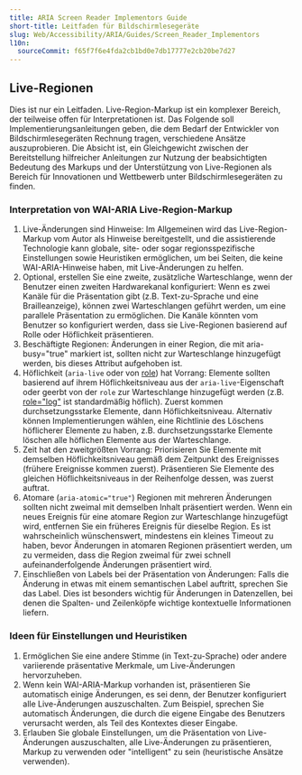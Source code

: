 ```yaml
---
title: ARIA Screen Reader Implementors Guide
short-title: Leitfaden für Bildschirmlesegeräte
slug: Web/Accessibility/ARIA/Guides/Screen_Reader_Implementors
l10n:
  sourceCommit: f65f7f6e4fda2cb1bd0e7db17777e2cb20be7d27
---
```


## Live-Regionen

Dies ist nur ein Leitfaden. Live-Region-Markup ist ein komplexer Bereich, der teilweise offen für Interpretationen ist. Das Folgende soll Implementierungsanleitungen geben, die dem Bedarf der Entwickler von Bildschirmlesegeräten Rechnung tragen, verschiedene Ansätze auszuprobieren. Die Absicht ist, ein Gleichgewicht zwischen der Bereitstellung hilfreicher Anleitungen zur Nutzung der beabsichtigten Bedeutung des Markups und der Unterstützung von Live-Regionen als Bereich für Innovationen und Wettbewerb unter Bildschirmlesegeräten zu finden.

### Interpretation von WAI-ARIA Live-Region-Markup

1. Live-Änderungen sind Hinweise: Im Allgemeinen wird das Live-Region-Markup vom Autor als Hinweise bereitgestellt, und die assistierende Technologie kann globale, site- oder sogar regionsspezifische Einstellungen sowie Heuristiken ermöglichen, um bei Seiten, die keine WAI-ARIA-Hinweise haben, mit Live-Änderungen zu helfen.
2. Optional, erstellen Sie eine zweite, zusätzliche Warteschlange, wenn der Benutzer einen zweiten Hardwarekanal konfiguriert: Wenn es zwei Kanäle für die Präsentation gibt (z.B. Text-zu-Sprache und eine Brailleanzeige), können zwei Warteschlangen geführt werden, um eine parallele Präsentation zu ermöglichen. Die Kanäle könnten vom Benutzer so konfiguriert werden, dass sie Live-Regionen basierend auf Rolle oder Höflichkeit präsentieren.
3. Beschäftigte Regionen: Änderungen in einer Region, die mit aria-busy="true" markiert ist, sollten nicht zur Warteschlange hinzugefügt werden, bis dieses Attribut aufgehoben ist.
4. Höflichkeit (`aria-live` oder von [role](/de/docs/Web/Accessibility/ARIA/Reference/Roles)) hat Vorrang: Elemente sollten basierend auf ihrem Höflichkeitsniveau aus der `aria-live`-Eigenschaft oder geerbt von der `role` zur Warteschlange hinzugefügt werden (z.B. [role="log"](/de/docs/Web/Accessibility/ARIA/Reference/Roles/log_role) ist standardmäßig höflich). Zuerst kommen durchsetzungsstarke Elemente, dann Höflichkeitsniveau. Alternativ können Implementierungen wählen, eine Richtlinie des Löschens höflicherer Elemente zu haben, z.B. durchsetzungsstarke Elemente löschen alle höflichen Elemente aus der Warteschlange.
5. Zeit hat den zweitgrößten Vorrang: Priorisieren Sie Elemente mit demselben Höflichkeitsniveau gemäß dem Zeitpunkt des Ereignisses (frühere Ereignisse kommen zuerst). Präsentieren Sie Elemente des gleichen Höflichkeitsniveaus in der Reihenfolge dessen, was zuerst auftrat.
6. Atomare (`aria-atomic="true"`) Regionen mit mehreren Änderungen sollten nicht zweimal mit demselben Inhalt präsentiert werden. Wenn ein neues Ereignis für eine atomare Region zur Warteschlange hinzugefügt wird, entfernen Sie ein früheres Ereignis für dieselbe Region. Es ist wahrscheinlich wünschenswert, mindestens ein kleines Timeout zu haben, bevor Änderungen in atomaren Regionen präsentiert werden, um zu vermeiden, dass die Region zweimal für zwei schnell aufeinanderfolgende Änderungen präsentiert wird.
7. Einschließen von Labels bei der Präsentation von Änderungen: Falls die Änderung in etwas mit einem semantischen Label auftritt, sprechen Sie das Label. Dies ist besonders wichtig für Änderungen in Datenzellen, bei denen die Spalten- und Zeilenköpfe wichtige kontextuelle Informationen liefern.

### Ideen für Einstellungen und Heuristiken

1. Ermöglichen Sie eine andere Stimme (in Text-zu-Sprache) oder andere variierende präsentative Merkmale, um Live-Änderungen hervorzuheben.
2. Wenn kein WAI-ARIA-Markup vorhanden ist, präsentieren Sie automatisch einige Änderungen, es sei denn, der Benutzer konfiguriert alle Live-Änderungen auszuschalten. Zum Beispiel, sprechen Sie automatisch Änderungen, die durch die eigene Eingabe des Benutzers verursacht werden, als Teil des Kontextes dieser Eingabe.
3. Erlauben Sie globale Einstellungen, um die Präsentation von Live-Änderungen auszuschalten, alle Live-Änderungen zu präsentieren, Markup zu verwenden oder "intelligent" zu sein (heuristische Ansätze verwenden).
